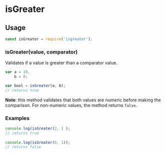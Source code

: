 # isGreater

## Usage

```js
const isGreater = require('isgreater');
```

### isGreater(value, comparator)

Validates if a value is greater than a comparator value.

```js
var a = 10,
    b = 0;

var bool = isGreater(a, b);
// returns true
```

__Note__: this method validates that both values are numeric before making the comparison. For non-numeric values, the method returns `false`.

### Examples

```js
console.log(isGreater(2, 1 );
// returns true
 
console.log(isGreater(0, 1));
// returns false
```
